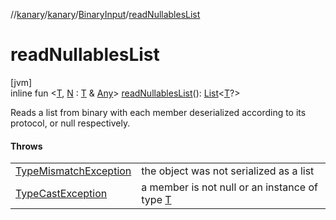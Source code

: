 //[kanary](../../../index.md)/[kanary](../index.md)/[BinaryInput](index.md)/[readNullablesList](read-nullables-list.md)

# readNullablesList

[jvm]\
inline fun &lt;[T](read-nullables-list.md), [N](read-nullables-list.md) : [T](read-nullables-list.md) &amp; [Any](https://kotlinlang.org/api/latest/jvm/stdlib/kotlin/-any/index.html)&gt; [readNullablesList](read-nullables-list.md)(): [List](https://kotlinlang.org/api/latest/jvm/stdlib/kotlin.collections/-list/index.html)&lt;[T](read-nullables-list.md)?&gt;

Reads a list from binary with each member deserialized according to its protocol, or null respectively.

#### Throws

| | |
|---|---|
| [TypeMismatchException](../-type-mismatch-exception/index.md) | the object was not serialized as a list |
| [TypeCastException](https://kotlinlang.org/api/latest/jvm/stdlib/kotlin/-type-cast-exception/index.html) | a member is not null or an instance of type [T](read-nullables-list.md) |
